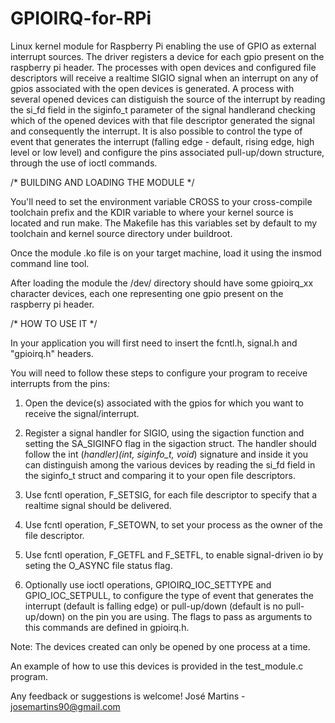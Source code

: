 # GPIOIRQ-for-RPi

Linux kernel module for Raspberry Pi enabling the use of GPIO as external interrupt sources.
The driver registers a device for each gpio present on the raspberry pi header. The processes with open devices and configured file descriptors will receive a realtime SIGIO signal when an interrupt on any of gpios associated with the open devices is generated. A process with several opened devices can distiguish the source of the interrupt by reading the si_fd field in the siginfo_t parameter of the signal handlerand checking which of the opened devices with that file descriptor generated the signal and consequently the interrupt.
It is also possible to control the type of event that generates the interrupt (falling edge - default, rising edge, high level or low level) and configure the pins associated pull-up/down structure, through the use of ioctl commands.


/* BUILDING AND LOADING THE MODULE */

You'll need to set the environment variable CROSS to your cross-compile toolchain prefix and the KDIR variable to where your kernel source is located and run make. The Makefile has this variables set by default to my toolchain and kernel source directory under buildroot.

Once the module .ko file is on your target machine, load it using the insmod command line tool.

After loading the module the /dev/ directory should have some gpioirq_xx character devices, 
each one representing one gpio present on the raspberry pi header.


/* HOW TO USE IT */

In your application you will first need to insert the fcntl.h, signal.h and "gpioirq.h" headers.

You will need to follow these steps to configure your program to receive interrupts from the pins:

1) Open the device(s) associated with the gpios for which you want to receive the signal/interrupt.

2) Register a signal handler for SIGIO, using the sigaction function and setting the SA_SIGINFO flag in the sigaction struct.
The handler should follow the int (*handler)(int, siginfo_t, void*) signature and inside it you can distinguish among the various devices by reading the si_fd field in the siginfo_t struct and comparing it to your open file descriptors.

3) Use fcntl operation, F_SETSIG, for each file descriptor to specify that a realtime signal should be delivered.

4) Use fcntl operation, F_SETOWN, to set your process as the owner of the file descriptor.

5) Use fcntl operation, F_GETFL and F_SETFL, to enable signal-driven io by seting the O_ASYNC file status flag.

6) Optionally use ioctl operations, GPIOIRQ_IOC_SETTYPE and GPIO_IOC_SETPULL, to configure the type of event that generates the interrupt (default is falling edge) or pull-up/down (default is no pull-up/down) on the pin you are using. The flags to pass as arguments to this commands are defined in gpioirq.h.

Note: The devices created can only be opened by one process at a time.

An example of how to use this devices is provided in the test_module.c program.


Any feedback or suggestions is welcome!
José Martins - josemartins90@gmail.com
